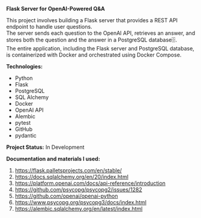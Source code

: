 **Flask Server for OpenAI-Powered Q&A**

This project involves building a Flask server that provides a REST API endpoint to handle user questions.  
The server sends each question to the OpenAI API, retrieves an answer, and stores both the question and the answer in a PostgreSQL database🗄️.  
The entire application, including the Flask server and PostgreSQL database, is containerized with Docker and orchestrated using Docker Compose.  

**Technologies:**  
- Python
- Flask
- PostgreSQL
- SQL Alchemy
- Docker
- OpenAI API
- Alembic
- pytest
- GitHub
- pydantic

**Project Status:**
In Development

**Documentation and materials I used:**
1. https://flask.palletsprojects.com/en/stable/
2. https://docs.sqlalchemy.org/en/20/index.html
3. https://platform.openai.com/docs/api-reference/introduction
4. https://github.com/psycopg/psycopg2/issues/1282
5. https://github.com/openai/openai-python
6. https://www.psycopg.org/psycopg3/docs/index.html
7. https://alembic.sqlalchemy.org/en/latest/index.html